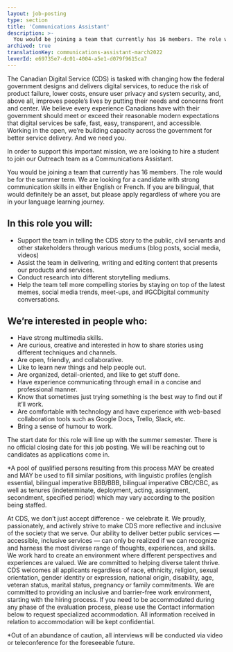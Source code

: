 ```yaml
---
layout: job-posting
type: section
title: 'Communications Assistant'
description: >-
  You would be joining a team that currently has 16 members. The role would be for the summer term. We are looking for a candidate with strong communication skills in either English or French. If you are bilingual, that would definitely be an asset, but please apply regardless of where you are in your language learning journey.
archived: true
translationKey: communications-assistant-march2022
leverId: e69735e7-dc01-4004-a5e1-d079f9615ca7
---
```


The Canadian Digital Service (CDS) is tasked with changing how the federal government designs and delivers digital services, to reduce the risk of product failure, lower costs, ensure user privacy and system security, and, above all, improves people’s lives by putting their needs and concerns front and center. We believe every experience Canadians have with their government should meet or exceed their reasonable modern expectations that digital services be safe, fast, easy, transparent, and accessible. Working in the open, we’re building capacity across the government for better service delivery. And we need you.

In order to support this important mission, we are looking to hire a student to join our Outreach team as a Communications Assistant.

You would be joining a team that currently has 16 members. The role would be for the summer term. We are looking for a candidate with strong communication skills in either English or French. If you are bilingual, that would definitely be an asset, but please apply regardless of where you are in your language learning journey.

## In this role you will:

*  Support the team in telling the CDS story to the public, civil servants  and other stakeholders through various mediums (blog posts, social media, videos)
* Assist the team in delivering,  writing and editing content that presents our products and services. 
* Conduct research into different storytelling mediums.
* Help the team tell more compelling stories by staying on top of the latest memes, social media trends, meet-ups, and #GCDigital community conversations.

## We’re interested in people who:

* Have strong multimedia skills.
* Are curious, creative and interested in how to share stories using different techniques and channels. 
* Are open, friendly, and collaborative.
* Like to learn new things and help people out.
* Are organized, detail-oriented, and like to get stuff done.
* Have experience communicating through email in a concise and professional manner.
* Know that sometimes just trying something is the best way to find out if it’ll work.
* Are comfortable with technology and have experience with web-based collaboration tools such as Google Docs, Trello, Slack, etc.
* Bring a sense of humour to work.

The start date for this role will line up with the summer semester. There is no official closing date for this job posting. We will be reaching out to candidates as applications come in.

*A pool of qualified persons resulting from this process MAY be created and MAY be used to fill similar positions, with linguistic profiles (english essential, bilingual imperative BBB/BBB, bilingual imperative CBC/CBC, as well as tenures (indeterminate, deployment, acting, assignment, secondment, specified period) which may vary according to the position being staffed.

At CDS, we don’t just accept difference - we celebrate it. We proudly, passionately, and actively strive to make CDS more reflective and inclusive of the society that we serve. Our ability to deliver better public services — accessible, inclusive services — can only be realized if we can recognize and harness the most diverse range of thoughts, experiences, and skills. We work hard to create an environment where different perspectives and experiences are valued. We are committed to helping diverse talent thrive.
CDS welcomes all applicants regardless of race, ethnicity, religion, sexual orientation, gender identity or expression, national origin, disability, age, veteran status, marital status, pregnancy or family commitments. We are committed to providing an inclusive and barrier-free work environment, starting with the hiring process. If you need to be accommodated during any phase of the evaluation process, please use the Contact information below to request specialized accommodation. All information received in relation to accommodation will be kept confidential. 

*Out of an abundance of caution, all interviews will be conducted via video or teleconference for the foreseeable future.
